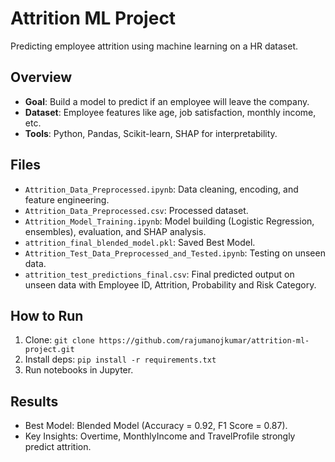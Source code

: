 # Attrition ML Project

Predicting employee attrition using machine learning on a HR dataset.

## Overview
- **Goal**: Build a model to predict if an employee will leave the company.
- **Dataset**: Employee features like age, job satisfaction, monthly income, etc.
- **Tools**: Python, Pandas, Scikit-learn, SHAP for interpretability.

## Files
- `Attrition_Data_Preprocessed.ipynb`: Data cleaning, encoding, and feature engineering.
- `Attrition_Data_Preprocessed.csv`: Processed dataset.
- `Attrition_Model_Training.ipynb`: Model building (Logistic Regression, ensembles), evaluation, and SHAP analysis.
- `attrition_final_blended_model.pkl`: Saved Best Model.
- `Attrition_Test_Data_Preprocessed_and_Tested.ipynb`: Testing on unseen data.
- `attrition_test_predictions_final.csv`: Final predicted output on unseen data with Employee ID, Attrition, Probability and Risk Category.

## How to Run
1. Clone: `git clone https://github.com/rajumanojkumar/attrition-ml-project.git`
2. Install deps: `pip install -r requirements.txt`
3. Run notebooks in Jupyter.

## Results
- Best Model: Blended Model (Accuracy = 0.92, F1 Score = 0.87).
- Key Insights: Overtime, MonthlyIncome and TravelProfile strongly predict attrition.
